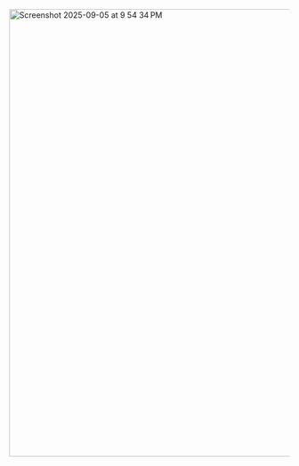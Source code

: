 
<img width="1578" height="805" alt="Screenshot 2025-09-05 at 9 54 34 PM" src="https://github.com/user-attachments/assets/ab3bb036-cc08-4392-be15-079a138b9c8e" />
